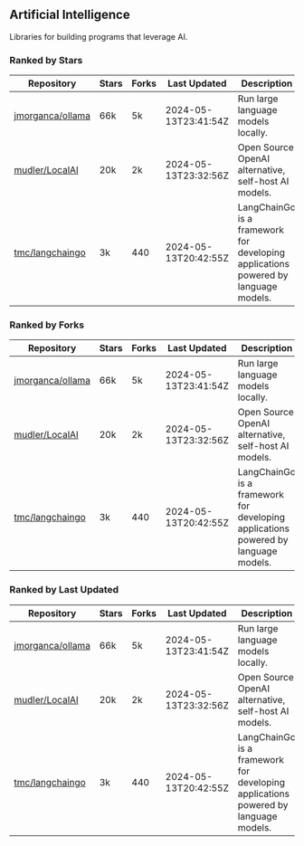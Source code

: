 ## Artificial Intelligence

Libraries for building programs that leverage AI.

### Ranked by Stars

| Repository | Stars | Forks | Last Updated | Description | 
|------------|-------|-------|--------------|-------------|
| [jmorganca/ollama](https://github.com/jmorganca/ollama) | 66k | 5k | 2024-05-13T23:41:54Z |  Run large language models locally. |
| [mudler/LocalAI](https://github.com/mudler/LocalAI) | 20k | 2k | 2024-05-13T23:32:56Z |  Open Source OpenAI alternative, self-host AI models. |
| [tmc/langchaingo](https://github.com/tmc/langchaingo) | 3k | 440 | 2024-05-13T20:42:55Z |  LangChainGo is a framework for developing applications powered by language models. |

### Ranked by Forks

| Repository | Stars | Forks | Last Updated | Description | 
|------------|-------|-------|--------------|-------------|
| [jmorganca/ollama](https://github.com/jmorganca/ollama) | 66k | 5k | 2024-05-13T23:41:54Z |  Run large language models locally. |
| [mudler/LocalAI](https://github.com/mudler/LocalAI) | 20k | 2k | 2024-05-13T23:32:56Z |  Open Source OpenAI alternative, self-host AI models. |
| [tmc/langchaingo](https://github.com/tmc/langchaingo) | 3k | 440 | 2024-05-13T20:42:55Z |  LangChainGo is a framework for developing applications powered by language models. |

### Ranked by Last Updated

| Repository | Stars | Forks | Last Updated | Description | 
|------------|-------|-------|--------------|-------------|
| [jmorganca/ollama](https://github.com/jmorganca/ollama) | 66k | 5k | 2024-05-13T23:41:54Z |  Run large language models locally. |
| [mudler/LocalAI](https://github.com/mudler/LocalAI) | 20k | 2k | 2024-05-13T23:32:56Z |  Open Source OpenAI alternative, self-host AI models. |
| [tmc/langchaingo](https://github.com/tmc/langchaingo) | 3k | 440 | 2024-05-13T20:42:55Z |  LangChainGo is a framework for developing applications powered by language models. |

